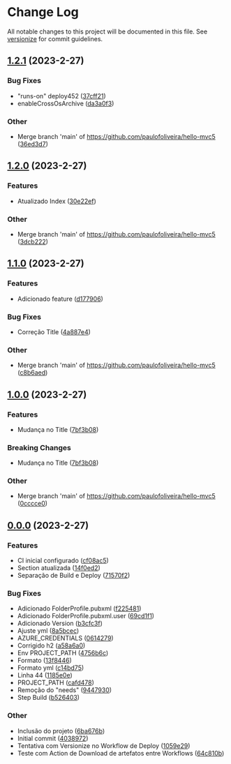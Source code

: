 # Change Log

All notable changes to this project will be documented in this file. See [versionize](https://github.com/versionize/versionize) for commit guidelines.

<a name="1.2.1"></a>
## [1.2.1](https://www.github.com/paulofoliveira/hello-mvc5/releases/tag/v1.2.1) (2023-2-27)

### Bug Fixes

* "runs-on" deploy452 ([37cff21](https://www.github.com/paulofoliveira/hello-mvc5/commit/37cff2184ff16ad5b220863f9f9ca5f6f3c7c0d8))
* enableCrossOsArchive ([da3a0f3](https://www.github.com/paulofoliveira/hello-mvc5/commit/da3a0f3127d9aed012288e45ce1453e0cff17f59))

### Other

* Merge branch 'main' of https://github.com/paulofoliveira/hello-mvc5 ([36ed3d7](https://www.github.com/paulofoliveira/hello-mvc5/commit/36ed3d7b93f669655fd6289c69d92fce6c4c9b90))

<a name="1.2.0"></a>
## [1.2.0](https://www.github.com/paulofoliveira/hello-mvc5/releases/tag/v1.2.0) (2023-2-27)

### Features

* Atualizado Index ([30e22ef](https://www.github.com/paulofoliveira/hello-mvc5/commit/30e22efd18c2d2ac276e869559dfeb9f042fa5db))

### Other

* Merge branch 'main' of https://github.com/paulofoliveira/hello-mvc5 ([3dcb222](https://www.github.com/paulofoliveira/hello-mvc5/commit/3dcb2224c6dacac6e2c92ba93913a69b049d468a))

<a name="1.1.0"></a>
## [1.1.0](https://www.github.com/paulofoliveira/hello-mvc5/releases/tag/v1.1.0) (2023-2-27)

### Features

* Adicionado feature ([d177906](https://www.github.com/paulofoliveira/hello-mvc5/commit/d17790694a86f8f9934fe0398c76c49a49f220d2))

### Bug Fixes

* Correção Title ([4a887e4](https://www.github.com/paulofoliveira/hello-mvc5/commit/4a887e4a4c2f180b4a637092fae53926984cfe20))

### Other

* Merge branch 'main' of https://github.com/paulofoliveira/hello-mvc5 ([c8b6aed](https://www.github.com/paulofoliveira/hello-mvc5/commit/c8b6aed72c556fb4ca79c8f639704d62c97d8475))

<a name="1.0.0"></a>
## [1.0.0](https://www.github.com/paulofoliveira/hello-mvc5/releases/tag/v1.0.0) (2023-2-27)

### Features

* Mudança no Title ([7bf3b08](https://www.github.com/paulofoliveira/hello-mvc5/commit/7bf3b08e30323ba05e5f904dcafa03149347a496))

### Breaking Changes

* Mudança no Title ([7bf3b08](https://www.github.com/paulofoliveira/hello-mvc5/commit/7bf3b08e30323ba05e5f904dcafa03149347a496))

### Other

* Merge branch 'main' of https://github.com/paulofoliveira/hello-mvc5 ([0cccce0](https://www.github.com/paulofoliveira/hello-mvc5/commit/0cccce0745cd0365b27f46a4bce8bb4c8f462cdd))

<a name="0.0.0"></a>
## [0.0.0](https://www.github.com/paulofoliveira/hello-mvc5/releases/tag/v0.0.0) (2023-2-27)

### Features

* CI inicial configurado ([cf08ac5](https://www.github.com/paulofoliveira/hello-mvc5/commit/cf08ac5ab8bf8775ebc4e33d1a54198387f993e8))
* Section atualizada ([14f0ed2](https://www.github.com/paulofoliveira/hello-mvc5/commit/14f0ed26c314c7894c6ee52d94c9df16731d7249))
* Separação de Build e Deploy ([71570f2](https://www.github.com/paulofoliveira/hello-mvc5/commit/71570f22d9ed71cd6de1a906badec1211e5a4443))

### Bug Fixes

* Adicionado FolderProfile.pubxml ([f225481](https://www.github.com/paulofoliveira/hello-mvc5/commit/f225481e5bbccbe632182f5647ea102f570325d2))
* Adicionado FolderProfile.pubxml.user ([69cd1f1](https://www.github.com/paulofoliveira/hello-mvc5/commit/69cd1f1b9ca1e6b5cf56f1ee6599f970ad406e26))
* Adicionado Version ([b3cfc3f](https://www.github.com/paulofoliveira/hello-mvc5/commit/b3cfc3fe56bf49b65a82820d476209c251395293))
* Ajuste yml ([8a5bcec](https://www.github.com/paulofoliveira/hello-mvc5/commit/8a5bcec60851ae839f8176dd361651f35645b5d7))
* AZURE_CREDENTIALS ([0614279](https://www.github.com/paulofoliveira/hello-mvc5/commit/06142794e326c29add031ab822713b89ad469ed8))
* Corrigido h2 ([a58a6a0](https://www.github.com/paulofoliveira/hello-mvc5/commit/a58a6a077dc2b4c27100e1582783b16c681a7c9a))
* Env PROJECT_PATH ([4756b6c](https://www.github.com/paulofoliveira/hello-mvc5/commit/4756b6ce0eae3dfb58c964049ff12089142c16e7))
* Formato ([13f8446](https://www.github.com/paulofoliveira/hello-mvc5/commit/13f844634480d67cf1727f7bf6f6c9a4452a7cc9))
* Formato yml ([c14bd75](https://www.github.com/paulofoliveira/hello-mvc5/commit/c14bd75f2d468389bd6f0c7565c9b10a54e57976))
* Linha 44 ([1185e0e](https://www.github.com/paulofoliveira/hello-mvc5/commit/1185e0ea56e6ef510b8327584b192bb1d77e6b50))
* PROJECT_PATH ([cafd478](https://www.github.com/paulofoliveira/hello-mvc5/commit/cafd478536939700e20cdd6b563a1b7919248efe))
* Remoção do "needs" ([9447930](https://www.github.com/paulofoliveira/hello-mvc5/commit/94479306087d39553864fd15a8eb4f83d4f514e3))
* Step Build ([b526403](https://www.github.com/paulofoliveira/hello-mvc5/commit/b5264037073a6c8c0b24cdfdb74b250785713c35))

### Other

* Inclusão do projeto ([6ba676b](https://www.github.com/paulofoliveira/hello-mvc5/commit/6ba676b00bcfd5f644b42e3da9828959504da8b1))
* Initial commit ([4038972](https://www.github.com/paulofoliveira/hello-mvc5/commit/4038972e1f518cfbc9b67a2537aafe9151190674))
* Tentativa com Versionize no Workflow de Deploy ([1059e29](https://www.github.com/paulofoliveira/hello-mvc5/commit/1059e29d40532a3b8f6a857266d2319326467800))
* Teste com Action de Download de artefatos entre Workflows ([64c810b](https://www.github.com/paulofoliveira/hello-mvc5/commit/64c810b13a7c139dbb69caf3ce0433e1a814a1f4))

